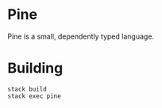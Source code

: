 # Pine
Pine is a small, dependently typed language. 

# Building
```
stack build
stack exec pine
```
